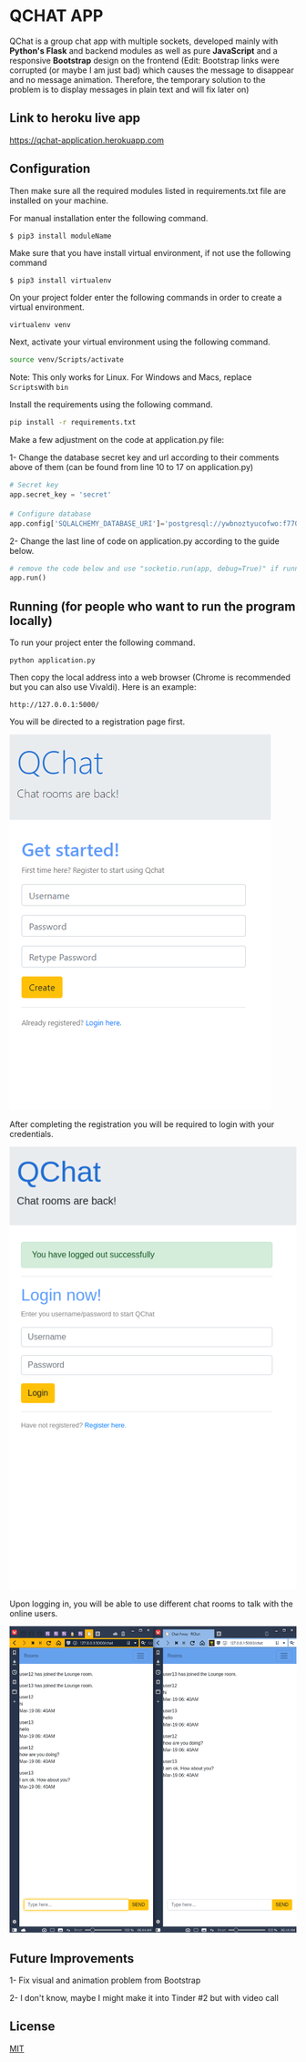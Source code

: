 # QCHAT APP
QChat is a group chat app with multiple sockets, developed mainly with <b>Python's Flask</b> and backend modules as well as pure <b>JavaScript</b> and a responsive <b>Bootstrap</b> design on the frontend (Edit: Bootstrap links were corrupted (or maybe I am just bad) which causes the message to disappear and no message animation. Therefore, the temporary solution to the problem is to display messages in plain text and will fix later on)


## Link to heroku live app

https://qchat-application.herokuapp.com


## Configuration

Then make sure all the required modules listed in requirements.txt file are installed on your machine.

For manual installation enter the following command.
```
$ pip3 install moduleName
```
Make sure that you have install virtual environment, if not use the following command
```
$ pip3 install virtualenv
```
On your project folder enter the following commands in order to create a virtual environment.

```bash
virtualenv venv
```

Next, activate your virtual environment using the following command.

```bash
source venv/Scripts/activate  
```
Note: This only works for Linux. For Windows and Macs, replace ```Scripts```with ```bin```

Install the requirements using the following command.

```bash
pip install -r requirements.txt
```

Make a few adjustment on the code at application.py file:

1- Change the database secret key and url according to their comments above of them (can be found from line 10 to 17 on application.py)


```python
# Secret key
app.secret_key = 'secret'

# Configure database
app.config['SQLALCHEMY_DATABASE_URI']='postgresql://ywbnoztyucofwo:f770a5fb7b4ebc3df8f2b59d682c2f87f409142b36bd8248b36a07c046b03808@ec2-54-164-22-242.compute-1.amazonaws.com:5432/d1mp446fh6pe2b'
```

2- Change the last line of code on application.py according to the guide below.
```python
# remove the code below and use "socketio.run(app, debug=True)" if running on a local system
app.run()
```

## Running (for people who want to run the program locally)

To run your project enter the following command.

```
python application.py
```

Then copy the local address into a web browser (Chrome is recommended but you can also use Vivaldi). Here is an example:

```
http://127.0.0.1:5000/
```

You will be directed to a registration page first.

![Registration Page](/visuals/sign-up.png)


After completing the registration you will be required to login with your credentials.

![Login Page](/visuals/login.png)


Upon logging in, you will be able to use different chat rooms to talk with the online users.

![Chat Room](/visuals/chat.png)


## Future Improvements

1- Fix visual and animation problem from Bootstrap

2- I don't know, maybe I might make it into Tinder #2 but with video call

## License

[MIT](https://choosealicense.com/licenses/mit/)
